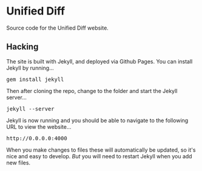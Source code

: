 
# Unified Diff

Source code for the Unified Diff website.

## Hacking

The site is built with Jekyll, and deployed via Github Pages.  You can install
Jekyll by running...

<pre>
gem install jekyll
</pre>

Then after cloning the repo, change to the folder and start the Jekyll server...

<pre>
jekyll --server
</pre>

Jekyll is now running and you should be able to navigate to the following URL to view the website...

<pre>
http://0.0.0.0:4000
</pre>

When you make changes to files these will automatically be updated, so it's nice and easy to develop.  _But_ you will need to restart Jekyll when you add new files.

